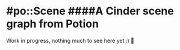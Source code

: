 #po::Scene
####A Cinder scene graph from Potion
==============

Work in progress, nothing much to see here yet :)
:poop: 